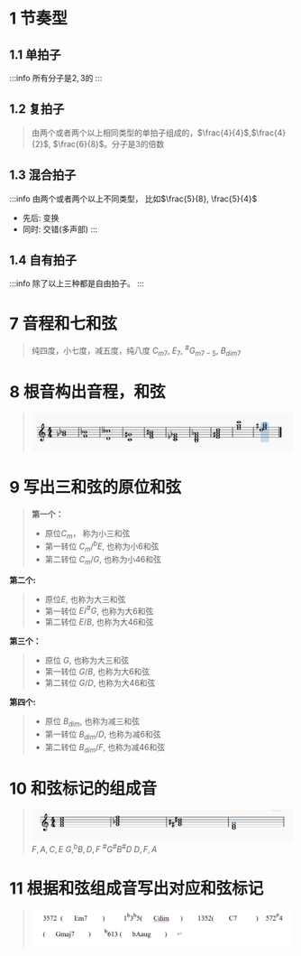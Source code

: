 # 1 节奏型
## 1.1 单拍子
:::info
所有分子是$2,3$的
:::


## 1.2 复拍子
> 由两个或者两个以上相同类型的单拍子组成的，$\frac{4}{4}$,$\frac{4}{2}$, $\frac{6}{8}$。分子是$3$的倍数



## 1.3 混合拍子
:::info
由两个或者两个以上不同类型， 比如$\frac{5}{8}, \frac{5}{4}$

- 先后: 变换
- 同时: 交错(多声部)
:::


## 1.4  自有拍子
:::info
除了以上三种都是自由拍子。
:::



# 7 音程和七和弦
> 纯四度，小七度，减五度，纯八度
> $C_{m7}$, $E_7$, $^{\#}G_{m7-5}$, $B_{dim 7}$


# 8 根音构出音程，和弦
> ![image.png](./第十五节__期中考试.assets/20230302_1505588090.png)


# 9 写出三和弦的原位和弦
> **第一个：**
> - 原位$C_{m}$， 称为小三和弦
> - 第一转位 $C_{m}/^bE$,  也称为小6和弦
> - 第二转位 $C_m/G$, 也称为小46和弦
> 
**第二个:**
> - 原位$E$, 也称为大三和弦
> - 第一转位 $E/^{\#}G$, 也称为大6和弦
> - 第二转位 $E/B$, 也称为大46和弦
> 
**第三个：**
> - 原位 $G$, 也称为大三和弦
> - 第一转位 $G/B$, 也称为大6和弦
> - 第二转位 $G/D$, 也称为大46和弦
> 
**第四个:**
> - 原位 $B_{dim}$, 也称为减三和弦
> - 第一转位 $B_{dim}/D$, 也称为减6和弦
> - 第二转位 $B_{dim}/F$, 也称为减46和弦


# 10 和弦标记的组成音
> ![image.png](./第十五节__期中考试.assets/20230302_1505588768.png)
> $F,A,C,E$
> $G, ^b B,D,F$
> $^{\#} G ^{\#} B ^{\#} D$
> $D,F,A$



# 11 根据和弦组成音写出对应和弦标记
> ![image.png](./第十五节__期中考试.assets/20230302_1505587204.png)






